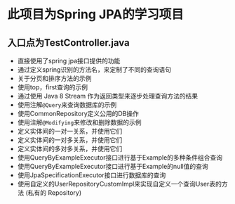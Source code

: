 # 此项目为Spring JPA的学习项目
## 入口点为TestController.java
- 直接使用了spring jpa接口提供的功能
- 通过定义spring识别的方法名，来定制了不同的查询语句
- 关于分页和排序方法的示例
- 使用top，first查询的示例
- 通过使用 Java 8 Stream 作为返回类型来逐步处理查询方法的结果
- 使用注解`@Query`来查询数据库的示例
- 使用CommonRepository定义公用的DB操作
- 使用注解`@Modifying`来修改和删除数据的示例
- 定义实体间的一对一关系，并使用它们
- 定义实体间的一对多关系，并使用它们
- 定义实体间的多对多关系，并使用它们
- 使用QueryByExampleExecutor接口进行基于Example的多种条件组合查询
- 使用QueryByExampleExecutor接口进行基于Example的null值的查询
- 使用JpaSpecificationExecutor接口进行数据库的查询
- 使用自定义的UserRepositoryCustomImpl来实现自定义一个查询User表的方法 (私有的 Repository)
